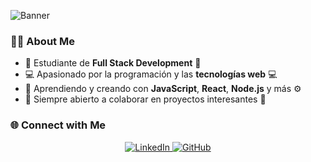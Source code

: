 ![Banner](https://i.imgur.com/pwAPExB.png)  <!-- Este es el enlace directo a tu imagen -->

### 👨‍💻 About Me
- 🌱 Estudiante de **Full Stack Development** 🚀
- 💻 Apasionado por la programación y las **tecnologías web** 💻
- 🔧 Aprendiendo y creando con **JavaScript**, **React**, **Node.js** y más ⚙️
- 💼 Siempre abierto a colaborar en proyectos interesantes 🌟

### 🌐 Connect with Me
<p align="center">
  <a href="https://www.linkedin.com/in/yamil-sanchez-51229832b/" target="_blank">
    <img src="https://img.shields.io/badge/LinkedIn-%230077B5.svg?style=for-the-badge&logo=linkedin&logoColor=white" alt="LinkedIn">
  </a>
  <a href="https://github.com/inditexCode" target="_blank">
    <img src="https://img.shields.io/badge/GitHub-%2312100E.svg?style=for-the-badge&logo=github&logoColor=white" alt="GitHub">
  </a>
</p>
